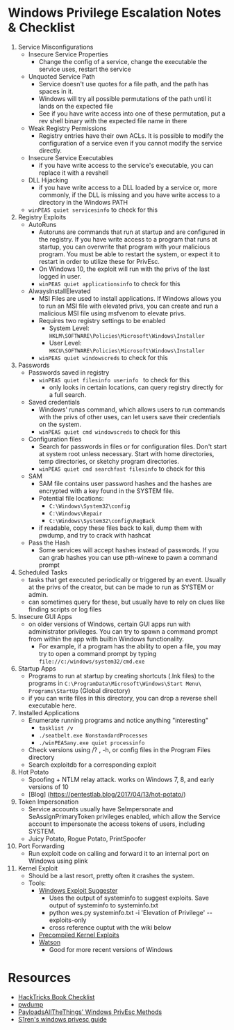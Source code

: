 # Windows Privilege Escalation Notes & Checklist
1. Service Misconfigurations
    - Insecure Service Properties
        - Change the config of a service, change the executable the service uses, restart the service
    - Unquoted Service Path
        - Service doesn't use quotes for a file path, and the path has spaces in it. 
        - Windows will try all possible permutations of the path until it lands on the expected file
        - See if you have write access into one of these permutation, put a rev shell binary with the expected file name in there
    - Weak Registry Permissions
        - Registry entries have their own ACLs. It is possible to modify the configuration of a service even if you cannot modify the service directly.
    - Insecure Service Executables
        - if you have write access to the service's executable, you can replace it with a revshell
    - DLL Hijacking
        - if you have write access to a DLL loaded by a service or, more commonly, if the DLL is missing and you have write access to a directory in the Windows PATH 
    - `winPEAS quiet servicesinfo` to check for this
2. Registry Exploits
    - AutoRuns
        - Autoruns are commands that run at startup and are configured in the registry. If you have write access to a program that runs at startup, you can overwrite that program with your malicious program. You must be able to restart the system, or expect it to restart in order to utilize these for PrivEsc.
        - On Windows 10, the exploit will run with the privs of the last logged in user.
        - `winPEAS quiet applicationsinfo` to check for this
    - AlwaysInstallElevated
        - MSI Files are used to install applications. If Windows allows you to run an MSI file with elevated privs, you can create and run a malicious MSI file using msfvenom to elevate privs.
        - Requires two registry settings to be enabled
            - System Level: `HKLM\SOFTWARE\Policies\Microsoft\Windows\Installer` 
            - User Level: `HKCU\SOFTWARE\Policies\Microsoft\Windows\Installer`
        - `winPEAS quiet windowscreds` to check for this 
3. Passwords
    - Passwords saved in registry
        - `winPEAS quiet filesinfo userinfo ` to check for this
            - only looks in certain locations, can query registry directly for a full search. 
    - Saved credentials 
        - Windows' runas command, which allows users to run commands with the privs of other uses, can let users save their credentials on the system.
        - `winPEAS quiet cmd windowscreds` to check for this
    - Configuration files
        - Search for passwords in files or for configuration files. Don't start at system root unless necessary. Start with home directories, temp directories, or sketchy program directories.
        - `winPEAS quiet cmd searchfast filesinfo` to check for this
    - SAM
        - SAM file contains user password hashes and the hashes are encrypted with a key found in the SYSTEM file. 
        - Potential file locations:
            - `C:\Windows\System32\config`
            - `C:\Windows\Repair`
            - `C:\Windows\System32\config\RegBack`
        - if readable, copy these files back to kali, dump them with pwdump, and try to crack with hashcat
    - Pass the Hash
        - Some services will accept hashes instead of passwords. If you can grab hashes you can use pth-winexe to pawn a command prompt
4. Scheduled Tasks 
    - tasks that get executed periodically or triggered by an event. Usually at the privs of the creator, but can be made to run as SYSTEM or admin.
    - can sometimes query for these, but usually have to rely on clues like finding scripts or log files
5. Insecure GUI Apps 
    - on older versions of Windows, certain GUI apps run with administrator privileges. You can try to spawn a command prompt from within the app with builtin Windows functionality.
        -  For example, if a program has the ability to open a file, you may try to open a command prompt by typing `file://c:/windows/system32/cmd.exe` 
6. Startup Apps
    - Programs to run at startup by creating shortcuts (.lnk files) to the programs in `C:\ProgramData\Microsoft\Windows\Start Menu\ Programs\StartUp` (Global directory)
    - if you can write files in this directory, you can drop a reverse shell executable here. 
7. Installed Applications
    - Enumerate running programs and notice anything "interesting"
        - `tasklist /v`
        - `./seatbelt.exe NonstandardProcesses`
        - `./winPEASany.exe quiet processinfo`
    - Check versions using /? , -h, or config files in the Program Files directory
    - Search exploitdb for a corresponding exploit
8. Hot Potato
    - Spoofing + NTLM relay attack. works on Windows 7, 8, and early versions of 10
    - [Blog] (https://pentestlab.blog/2017/04/13/hot-potato/)
9. Token Impersonation
    - Service accounts usually have SeImpersonate and SeAssignPrimaryToken privileges enabled, which allow the Service account to impersonate the access tokens of users, including SYSTEM. 
    - Juicy Potato, Rogue Potato, PrintSpoofer
10. Port Forwarding
    - Run exploit code on calling and forward it to an internal port on Windows using plink
11. Kernel Exploit
    - Should be a last resort, pretty often it crashes the system.
    - Tools: 
        - [Windows Exploit Suggester](https://github.com/bitsadmin/wesng)
            - Uses the output of systeminfo to suggest exploits. Save output of systeminfo to systeminfo.txt
            - python wes.py systeminfo.txt -i 'Elevation of Privilege' --exploits-only
            - cross reference ouptut with the wiki below 
        - [Precompiled Kernel Exploits](https://github.com/SecWiki/windows-kernel-exploits)
        - [Watson](https://github.com/rasta-mouse/Watson)
            - Good for more recent versions of Windows

# Resources
- [HackTricks Book Checklist](https://book.hacktricks.xyz/windows/checklist-windows-privilege-escalation)
- [pwdump](https://github.com/Neohapsis/creddump7.git)
- [PayloadsAllTheThings' Windows PrivEsc Methods](https://github.com/swisskyrepo/PayloadsAllTheThings/blob/master/Methodology%20and%20Resources/Windows%20-%20Privilege%20Escalation.md)
- [S1ren's windows privesc guide](https://sirensecurity.io/blog/windows-privilege-escalation-resources/)
